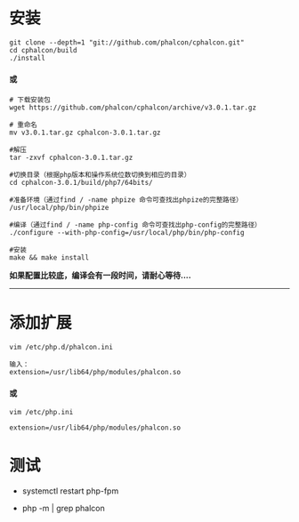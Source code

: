 # 安装

```
git clone --depth=1 "git://github.com/phalcon/cphalcon.git"
cd cphalcon/build
./install
```

#### 或

```
# 下载安装包
wget https://github.com/phalcon/cphalcon/archive/v3.0.1.tar.gz

# 重命名
mv v3.0.1.tar.gz cphalcon-3.0.1.tar.gz

#解压
tar -zxvf cphalcon-3.0.1.tar.gz

#切换目录（根据php版本和操作系统位数切换到相应的目录）
cd cphalcon-3.0.1/build/php7/64bits/

#准备环境（通过find / -name phpize 命令可查找出phpize的完整路径）
/usr/local/php/bin/phpize

#编译（通过find / -name php-config 命令可查找出php-config的完整路径）
./configure --with-php-config=/usr/local/php/bin/php-config

#安装
make && make install
```

**如果配置比较底，编译会有一段时间，请耐心等待....**

---

# 添加扩展

```
vim /etc/php.d/phalcon.ini

输入：
extension=/usr/lib64/php/modules/phalcon.so
```
#### 或

```
vim /etc/php.ini

extension=/usr/lib64/php/modules/phalcon.so
```

# 测试
- systemctl restart php-fpm

- php -m | grep phalcon
